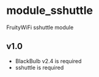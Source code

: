 module_sshuttle
==============

FruityWiFi sshuttle module

v1.0
---------------------------------
- BlackBulb v2.4 is required
- sshuttle is required

